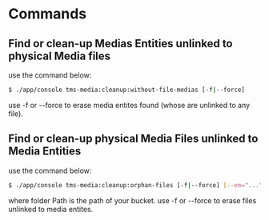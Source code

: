 Commands
========

Find or clean-up Medias Entities unlinked to physical Media files
-----------------------------------------------------

use the command below:

```sh
$ ./app/console tms-media:cleanup:without-file-medias [-f|--force]
```

use -f or --force to erase media entites found (whose are unlinked to any file).


Find or clean-up physical Media Files unlinked to Media Entities
----------------------------------------------------

use the command below:
```sh
$ ./app/console tms-media:cleanup:orphan-files [-f|--force] [--em="..."] folderPath
```

where folder Path is the path of your bucket.
use -f or --force to erase files unlinked to media entites.

